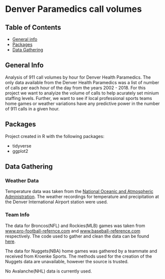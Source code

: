 # Denver Paramedics call volumes

## Table of Contents
* [General info](#general-info)
* [Packages](#packages)
* [Data Gathering](#data-gathering)

## General Info
Analysis of 911 call volumes by hour for Denver Health Paramedics.  The only data available from the Denver Health Paramedics was a list of number of calls per each hour of the day from the years 2002 - 2018.  For this project we want to analyize the volume of calls to help acurately set minium staffing levels.  Further, we want to see if local professional sports teams home games or weather variations have any predictive power in the number of 911 calls in a given hour.

## Packages
Project created in R with the following packages:
* tidyverse
* ggplot2

## Data Gathering

### Weather Data
Temperature data was taken from the [National Oceanic and Atmospheric Administration](https://www.ncei.noaa.gov/).  The weather recordings for temperature and precipitation at the Denver International Airport station were used.   

### Team Info
The data for Broncos(NFL) and Rockies(MLB) games was taken from www.pro-football-refernce.com and www.baseball-reference.com respectively.  The code used to gather and clean the data can be found [here](https://github.com/ChrisELarson/DenverEMS/blob/master/TeamData.R).

The data for Nuggets(NBA) home games was gathered by a teammate and received from Kroenke Sports. The methods used for the creation of the Nuggets data are unavailable, however the source is trusted.

No Avalanche(NHL) data is currently used.